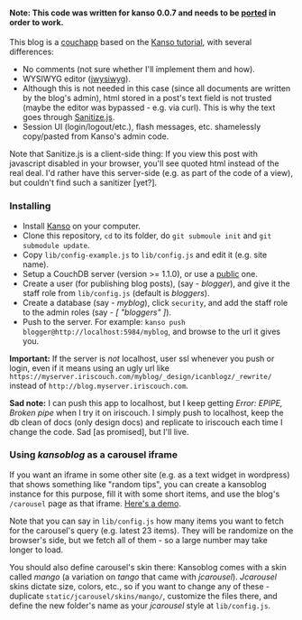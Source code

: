 #### Note: This code was written for kanso 0.0.7 and needs to be [ported](http://kan.so/docs/Porting_from_Kanso_0.0.7) in order to work.


This blog is a [couchapp](http://couchapp.org/) based on the [Kanso tutorial](http://kansojs.org/guides/getting_started.html), with several differences:

  * No comments (not sure whether I'll implement them and how).
  * WYSIWYG editor ([jwysiwyg](https://github.com/akzhan/jwysiwyg/)).
  * Although this is not needed in this case (since all documents are written by the blog's admin), html stored in a post's text field is not trusted (maybe the editor was bypassed - e.g. via curl). This is why the text goes through [Sanitize.js](https://github.com/gbirke/Sanitize.js).
  * Session UI (login/logout/etc.), flash messages, etc. shamelessly copy/pasted from Kanso's admin code.

Note that Sanitize.js is a client-side thing: If you view this post with javascript disabled in your browser, you'll see quoted html instead of the real deal. I'd rather have this server-side (e.g. as part of the code of a view), but couldn't find such a sanitizer [yet?].

### Installing

  * Install [Kanso](http://kansojs.org) on your computer.
  * Clone this repository, `cd` to its folder, do `git submoule init` and `git submodule update`.
  * Copy `lib/config-example.js` to `lib/config.js` and edit it (e.g. site name).
  * Setup a CouchDB server (version >= 1.1.0), or use a [public](http://iriscouch.com) one.
  * Create a user (for publishing blog posts), (say - _blogger_), and give it the staff role from `lib/config.js` (default is _bloggers_).
  * Create a database (say - _myblog_), click `security`, and add the staff role to the admin roles (say - _[ "bloggers" ]_).
  * Push to the server. For example: `kanso push blogger@http://localhost:5984/myblog`, and browse to the url it gives you. 

**Important:** If the server is _not_ localhost, user ssl whenever you push or login, even if it means using an ugly url like `https://myserver.iriscouch.com/myblog/_design/icanblogz/_rewrite/` instead of `http://blog.myserver.iriscouch.com`.

**Sad note:** I can push this app to localhost, but I keep getting _Error: EPIPE, Broken pipe_ when I try it on iriscouch. I simply push to localhost, keep the db clean of docs (only design docs) and replicate to iriscouch each time I change the code. Sad [as promised], but I'll live.

### Using _kansoblog_ as a carousel iframe

If you want an iframe in some other site (e.g. as a text widget in wordpress) that shows something like "random tips",
you can create a kansoblog instance for this purpose, fill it with some short items, and use the blog's `/carousel` page
as that iframe. [Here's a demo](http://pastehtml.com/view/b7yg29qdk.html).

Note that you can say in `lib/config.js` how many items you want to fetch for the carousel's query (e.g. latest 23 items). They will be randomize on the browser's side, but we fetch all of them - so a large number may take longer to load.

You should also define carousel's skin there: Kansoblog comes with a skin called _mango_
(a variation on _tango_ that came with _jcarousel_). _Jcarousel_ skins dictate size, colors, etc.,
so if you want to change any of these - duplicate `static/jcarousel/skins/mango/`,
customize the files there, and define the new folder's name as your _jcarousel_ style at `lib/config.js`.

